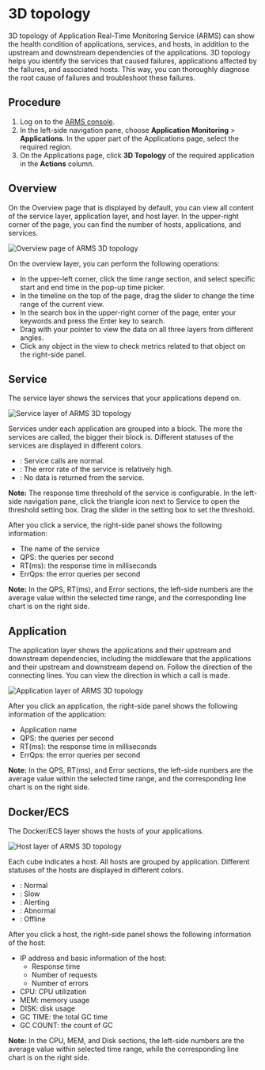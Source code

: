 # 3D topology

3D topology of Application Real-Time Monitoring Service \(ARMS\) can show the health condition of applications, services, and hosts, in addition to the upstream and downstream dependencies of the applications. 3D topology helps you identify the services that caused failures, applications affected by the failures, and associated hosts. This way, you can thoroughly diagnose the root cause of failures and troubleshoot these failures.

## Procedure

1.  Log on to the [ARMS console](https://arms-intl.console.aliyun.com/).
2.  In the left-side navigation pane, choose **Application Monitoring** \> **Applications**. In the upper part of the Applications page, select the required region.
3.  On the Applications page, click **3D Topology** of the required application in the **Actions** column.

## Overview

On the Overview page that is displayed by default, you can view all content of the service layer, application layer, and host layer. In the upper-right corner of the page, you can find the number of hosts, applications, and services.

![Overview page of ARMS 3D topology](https://static-aliyun-doc.oss-accelerate.aliyuncs.com/assets/img/en-US/6952628061/p43101.png)

On the overview layer, you can perform the following operations:

-   In the upper-left corner, click the time range section, and select specific start and end time in the pop-up time picker.
-   In the timeline on the top of the page, drag the slider to change the time range of the current view.
-   In the search box in the upper-right corner of the page, enter your keywords and press the Enter key to search.
-   Drag with your pointer to view the data on all three layers from different angles.
-   Click any object in the view to check metrics related to that object on the right-side panel.

## Service

The service layer shows the services that your applications depend on.

![Service layer of ARMS 3D topology](https://static-aliyun-doc.oss-accelerate.aliyuncs.com/assets/img/en-US/6952628061/p43102.png)

Services under each application are grouped into a block. The more the services are called, the bigger their block is. Different statuses of the services are displayed in different colors.

-   : Service calls are normal.
-   : The error rate of the service is relatively high.
-   : No data is returned from the service.

**Note:** The response time threshold of the service is configurable. In the left-side navigation pane, click the triangle icon next to Service to open the threshold setting box. Drag the slider in the setting box to set the threshold.

After you click a service, the right-side panel shows the following information:

-   The name of the service
-   QPS: the queries per second
-   RT\(ms\): the response time in milliseconds
-   ErrQps: the error queries per second

**Note:** In the QPS, RT\(ms\), and Error sections, the left-side numbers are the average value within the selected time range, and the corresponding line chart is on the right side.

## Application

The application layer shows the applications and their upstream and downstream dependencies, including the middleware that the applications and their upstream and downstream depend on. Follow the direction of the connecting lines. You can view the direction in which a call is made.

![Application layer of ARMS 3D topology](https://static-aliyun-doc.oss-accelerate.aliyuncs.com/assets/img/en-US/6952628061/p43104.png)

After you click an application, the right-side panel shows the following information of the application:

-   Application name
-   QPS: the queries per second
-   RT\(ms\): the response time in milliseconds
-   ErrQps: the error queries per second

**Note:** In the QPS, RT\(ms\), and Error sections, the left-side numbers are the average value within the selected time range, and the corresponding line chart is on the right side.

## Docker/ECS

The Docker/ECS layer shows the hosts of your applications.

![Host layer of ARMS 3D topology](https://static-aliyun-doc.oss-accelerate.aliyuncs.com/assets/img/en-US/6952628061/p43105.png)

Each cube indicates a host. All hosts are grouped by application. Different statuses of the hosts are displayed in different colors.

-   : Normal
-   : Slow
-   : Alerting
-   : Abnormal
-   : Offline

After you click a host, the right-side panel shows the following information of the host:

-   IP address and basic information of the host:
    -   Response time
    -   Number of requests
    -   Number of errors
-   CPU: CPU utilization
-   MEM: memory usage
-   DISK: disk usage
-   GC TIME: the total GC time
-   GC COUNT: the count of GC

**Note:** In the CPU, MEM, and Disk sections, the left-side numbers are the average value within selected time range, while the corresponding line chart is on the right side.

